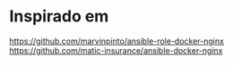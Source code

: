 Inspirado em
============

https://github.com/marvinpinto/ansible-role-docker-nginx
https://github.com/matic-insurance/ansible-docker-nginx